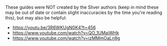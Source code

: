 These guides were NOT created by the Sliver authors (keep in mind these may be out of date or contain slight inaccuracies by the time you're reading this), but may also be helpful:

* https://youtu.be/3R6WKUgN0K4?t=456
* https://www.youtube.com/watch?v=QO_1UMaiWHk
* https://www.youtube.com/watch?v=izMMmOaLn9g
